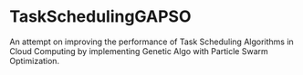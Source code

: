 # TaskSchedulingGAPSO
An attempt on improving the performance of Task Scheduling Algorithms in Cloud Computing by implementing Genetic Algo with Particle Swarm Optimization.
